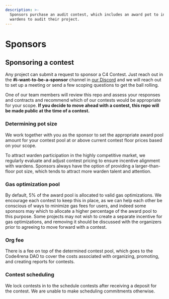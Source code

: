 ```yaml
---
description: >-
  Sponsors purchase an audit contest, which includes an award pot to incentivize
  wardens to audit their project.
---
```


# Sponsors

## Sponsoring a contest

Any project can submit a request to sponsor a C4 Contest. Just reach out in the **#i-want-to-be-a-sponsor** channel in [our Discord](https://discord.gg/EY5dvm3evD) and we will reach out to set up a meeting or send a few scoping questions to get the ball rolling.

One of our team members will review this repo and assess your responses and contracts and recommend which of our contests would be appropriate for your scope. **If you decide to move ahead with a contest, this repo will be made public at the time of a contest.**

### **Determining pot size**

We work together with you as the sponsor to set the appropriate award pool amount for your contest pool at or above current contest floor prices based on your scope.&#x20;

To attract warden participation in the highly competitive market, we regularly evaluate and adjust contest pricing to ensure incentive alignment with wardens. Sponsors always have the option of providing a larger-than-floor pot size, which tends to attract more warden talent and attention.

### **Gas optimization pool**

By default, 5% of the award pool is allocated to valid gas optimizations. We encourage each contest to keep this in place, as we can help each other be conscious of ways to minimize gas fees for users, and indeed some sponsors may which to allocate a higher percentage of the award pool to this purpose. Some projects may not wish to create a separate incentive for gas optimizations, and removing it should be discussed with the organizers prior to agreeing to move forward with a contest.

### **Org fee**

There is a fee on top of the determined contest pool, which goes to the Code4rena DAO to cover the costs associated with organizing, promoting, and creating reports for contests.

### **Contest scheduling**

We lock contests in to the schedule contests after receiving a deposit for the contest. We are unable to make scheduling commitments otherwise.

